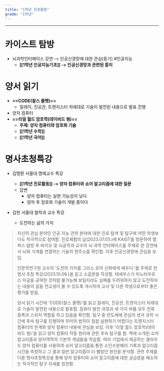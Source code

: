 ```yaml
---
title: "1학년 진로활동"
grade: "1학년"
---
```


---

# **카이스트 탐방**

- 뇌과학인터페이스 강연 -> 인공신경망에 대한 관심(동기) #인공지능
  - **[[1학년 인공지능기초]] -> 인공신경망과 관련된 흥미**

# **양서 읽기**

- **==CODE(찰스 졸펫)==**
  - 릴레이, 진공관, 트랜지스터 차례대로 기술이 발전된 내용으로 발표 진행
- 양자 컴퓨터
- **==리얼 월드 암호학(데이비드 웡)==**
  - **주제: 양자 컴퓨터와 암호화 기술**
  - **[[1학년 수학]]**
  - **[[1학년 국어]]**

# **명사초청특강**

- 김명환 서울대 명예교수 특강

  - **[[1학년 진로활동]] -> 양자 컴퓨터와 쇼어 알고리즘에 대한 질문**
  - 답변
    - 양자 컴퓨터는 실현 가능성이 낮다
    - 양자 후 암호화 기술이 개발 중이다

- 김헌 서울대 철학과 교수 특강
  - 도전하는 삶의 가치

> 자신의 관심 분야인 인공 지능 관련 분야에 대한 진로 탐색 및 탐구에 어떤 학생보다도 적극적으로 참여함. 진로체험의 날(2023.07.05.)에 KAIST를 방문하여 캠퍼스 탐방 후 바이오 및 뇌공학과 교수의 뇌 과학 인터페이스를 주제로 한 강연에서 뇌와 기계를 연결하는 기술의 현주소를 확인함. 이후 인공신경망에 관심을 보임.
>
> 인문학연구원 교수의 '도전의 가치를 그리스 로마 신화에게 배우다.'를 주제로 한 명사 초청 특강(2023.10.06.)을 듣고 소감문을 작성함. 테세우스가 미노타우로스 미궁을 공략한 것처럼 불가능해 보일지라도 실패를 두려워하지 않고 도전하자는 내용의 글을 전교생이 볼 수 있도록 게시하여 교사 및 다른 학생으로부터 좋은 평가를 받음.
>
> 양서 읽기 시간에 'CODE(찰스 졸펫)'를 읽고 릴레이, 진공관, 트랜지스터 차례대로 기술이 발전된 내용으로 발표함. 컴퓨터 발전 과정과 세 가지 부품 모두 전류 증폭과 스위치 역할을 하고 있음을 확인함. 탐구 중 반도체에 관심이 생겨 과학 시간에 후속 탐구를 진행하며 무어의 법칙이 점점 실현하기 어렵다는 트랜지스터 컴퓨터의 한계와 양자 컴퓨터 내용에 관심을 보임. 이후 '리얼 월드 암호학(데이비드 웡)'을 읽고 양자 컴퓨터 작동 원리에 관한 후속 탐구를 함. 책에 소개된 쇼어 알고리즘과 양자역학의 기본적 개념들을 학습함. 여러 기업에서 제공하는 클라우드 양자 컴퓨터를 사용하여 쇼어 알고리즘을 통한 소인수분해의 기록과 알고리즘 시간을 측정하고 그 결과 일반 알고리즘이 더 빨랐던 원인을 분석함. 관련 주제를 다룬 명사초청특강을 통해 양자 컴퓨터와 쇼어 알고리즘에 대한 궁금증을 해소하는 적극적인 탐구 자세를 칭찬함.
